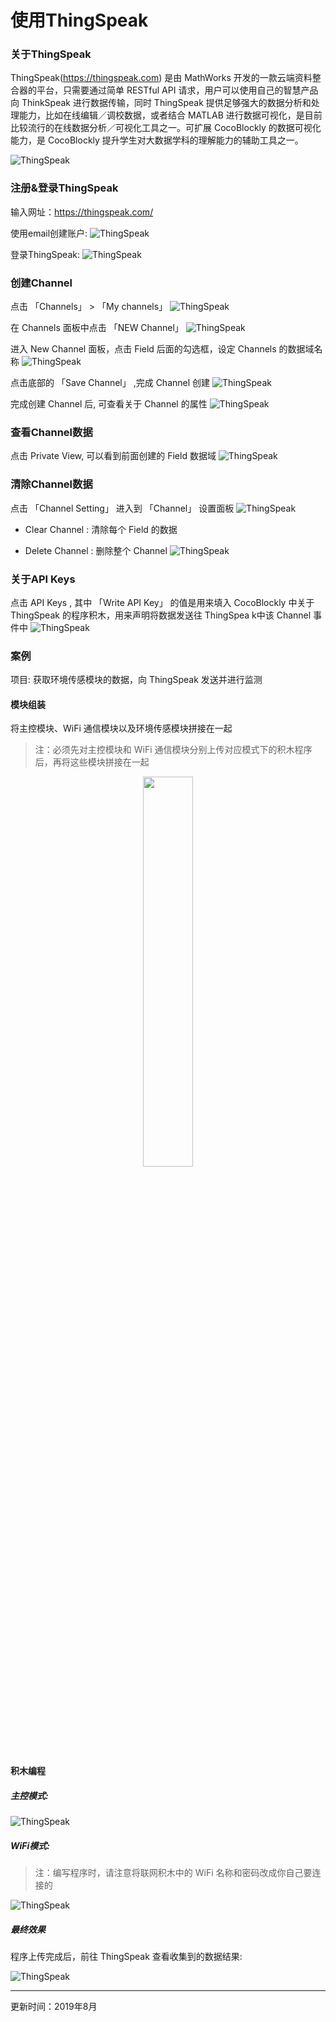 # 使用ThingSpeak

### 关于ThingSpeak

ThingSpeak(https://thingspeak.com) 是由 MathWorks 开发的一款云端资料整合器的平台，只需要通过简单 RESTful API 请求，用户可以使用自己的智慧产品向 ThinkSpeak 进行数据传输，同时 ThingSpeak 提供足够强大的数据分析和处理能力，比如在线编辑／调校数据，或者结合 MATLAB 进行数据可视化，是目前比较流行的在线数据分析／可视化工具之一。可扩展 CocoBlockly 的数据可视化能力，是 CocoBlockly 提升学生对大数据学科的理解能力的辅助工具之一。

![ThingSpeak](../media/ThingSpeak_info.png)

### 注册&登录ThingSpeak

输入网址：https://thingspeak.com/

使用email创建账户:
![ThingSpeak](../media/ThingSpeak_signup.png)

登录ThingSpeak:
![ThingSpeak](../media/ThingSpeak_signin.png)


### 创建Channel

点击 「Channels」 > 「My channels」
![ThingSpeak](../media/ThingSpeak_channel_click.png)

在 Channels 面板中点击 「NEW Channel」
![ThingSpeak](../media/ThingSpeak_channel_new.png)

进入 New Channel 面板，点击 Field 后面的勾选框，设定 Channels 的数据域名称
![ThingSpeak](../media/ThingSpeak_channel_setField.png)

点击底部的 「Save Channel」 ,完成 Channel 创建
![ThingSpeak](../media/ThingSpeak_channel_create.png)

完成创建 Channel 后, 可查看关于 Channel 的属性
![ThingSpeak](../media/ThingSpeak_channel_option.png)

### 查看Channel数据

点击 Private View, 可以看到前面创建的 Field 数据域
![ThingSpeak](../media/ThingSpeak_channel_show.png)


### 清除Channel数据

点击 「Channel Setting」 进入到 「Channel」 设置面板
![ThingSpeak](../media/ThingSpeak_channel_setting_2.png)

* Clear Channel : 清除每个 Field 的数据

* Delete Channel : 删除整个 Channel
![ThingSpeak](../media/ThingSpeak_channel_setting.png)

### 关于API Keys

点击 API Keys , 其中 「Write API Key」 的值是用来填入 CocoBlockly 中关于 ThingSpeak 的程序积木，用来声明将数据发送往 ThingSpea k中该 Channel 事件中
![ThingSpeak](../media/ThingSpeak_channel_apikey_cn.png)

### 案例

项目: 获取环境传感模块的数据，向 ThingSpeak 发送并进行监测

#### 模块组装

将主控模块、WiFi 通信模块以及环境传感模块拼接在一起

> 注：必须先对主控模块和 WiFi 通信模块分别上传对应模式下的积木程序后，再将这些模块拼接在一起

<div style="text-align:center;margin:0px 0 20px 0;">
  <img src="../media/cocoCloud_project_1.jpg" width=40%/>
  </div>

#### 积木编程

##### 主控模式:

![ThingSpeak](../media/ThingSpeak_example_main_cn.png)

##### WiFi模式:

> 注：编写程序时，请注意将联网积木中的 WiFi 名称和密码改成你自己要连接的

![ThingSpeak](../media/ThingSpeak_example_wifi_cn.png)

##### 最终效果

程序上传完成后，前往 ThingSpeak 查看收集到的数据结果:

![ThingSpeak](../media/ThingSpeak_example_res.png)

---
更新时间：2019年8月
